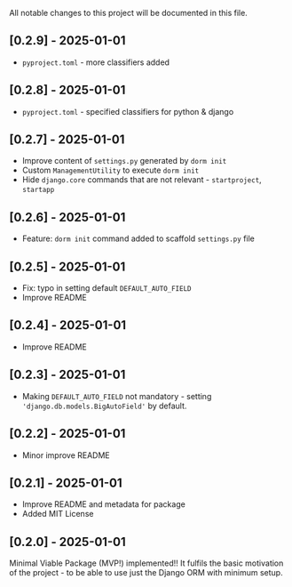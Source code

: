 All notable changes to this project will be documented in this file.

## [0.2.9] - 2025-01-01

- `pyproject.toml` - more classifiers added 

## [0.2.8] - 2025-01-01

- `pyproject.toml` - specified classifiers for python & django 

## [0.2.7] - 2025-01-01

- Improve content of `settings.py` generated by `dorm init`
- Custom `ManagementUtility` to execute `dorm init`
- Hide `django.core` commands that are not relevant - `startproject`, `startapp` 

## [0.2.6] - 2025-01-01

- Feature: `dorm init` command added to scaffold `settings.py` file

## [0.2.5] - 2025-01-01

- Fix: typo in setting default `DEFAULT_AUTO_FIELD`
- Improve README

## [0.2.4] - 2025-01-01

- Improve README 

## [0.2.3] - 2025-01-01

- Making `DEFAULT_AUTO_FIELD` not mandatory - setting `'django.db.models.BigAutoField'` by default.

## [0.2.2] - 2025-01-01

- Minor improve README

## [0.2.1] - 2025-01-01

- Improve README and metadata for package
- Added MIT License

## [0.2.0] - 2025-01-01

Minimal Viable Package (MVP!) implemented!!
It fulfils the basic motivation of the project - to be able to use just the Django ORM with minimum setup.